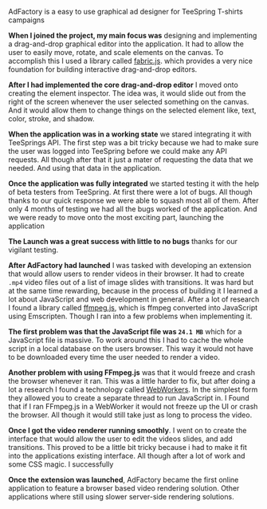 AdFactory is a easy to use graphical ad designer for TeeSpring T-shirts campaigns

**When I joined the project, my main focus was** designing and implementing a drag-and-drop graphical editor into the application.
It had to allow the user to easily move, rotate, and scale elements on the canvas.
To accomplish this I used a library called [fabric.js](http://fabricjs.com/).
which provides a very nice foundation for building interactive drag-and-drop editors.

**After I had implemented the core drag-and-drop editor** I moved onto creating the element inspector.
The idea was, it would slide out from the right of the screen whenever the user selected something on the canvas.
And it would allow them to change things on the selected element like, text, color, stroke, and shadow.

**When the application was in a working state** we stared integrating it with TeeSprings API.
The first step was a bit tricky because we had to make sure the user was logged into TeeSpring before we could make any API requests.
All though after that it just a mater of requesting the data that we needed. And using that data in the application.

**Once the application was fully integrated** we started testing it with the help of beta testers from TeeSpring.
At first there were a lot of bugs. All though thanks to our quick response we were able to squash most all of them.
After only 4 months of testing we had all the bugs worked of the application.
And we were ready to move onto the most exciting part, launching the application

**The Launch was a great success with little to no bugs** thanks for our vigilant testing.

**After AdFactory had launched** I was tasked with developing an extension that would allow users to render videos in their browser.
It had to create `.mp4` video files out of a list of image slides with transitions.
It was hard but at the same time rewarding, because in the process of building it I learned a lot about JavaScript and web development in general.
After a lot of research I found a library called [ffmpeg.js](https://github.com/bgrins/videoconverter.js), which is ffmpeg converted into JavaScript using Emscripten.
Though I ran into a few problems when implementing it.

**The first problem was that the JavaScript file was `24.1 MB`** which for a JavaScript file is massive.
To work around this I had to cache the whole script in a local database on the users browser.
This way it would not have to be downloaded every time the user needed to render a video.

**Another problem with using FFmpeg.js** was that it would freeze and crash the browser whenever it ran.
This was a little harder to fix, but after doing a lot a research I found a technology called [WebWorkers](https://developer.mozilla.org/en-US/docs/Web/API/Web_Workers_API/Using_web_workers).
In the simplest form they allowed you to create a separate thread to run JavaScript in.
I Found that if I ran FFmpeg.js in a WebWorker it would not freeze up the UI or crash the browser.
All though it would still take just as long to process the video.

**Once I got the video renderer running smoothly**.
I went on to create the interface that would allow the user to edit the videos slides, and add transitions.
This proved to be a little bit tricky because i had to make it fit into the applications existing interface.
All though after a lot of work and some CSS magic. I successfully 

**Once the extension was launched**, AdFactory became the first online application to feature a browser based video rendering solution.
Other applications where still using slower server-side rendering solutions.
